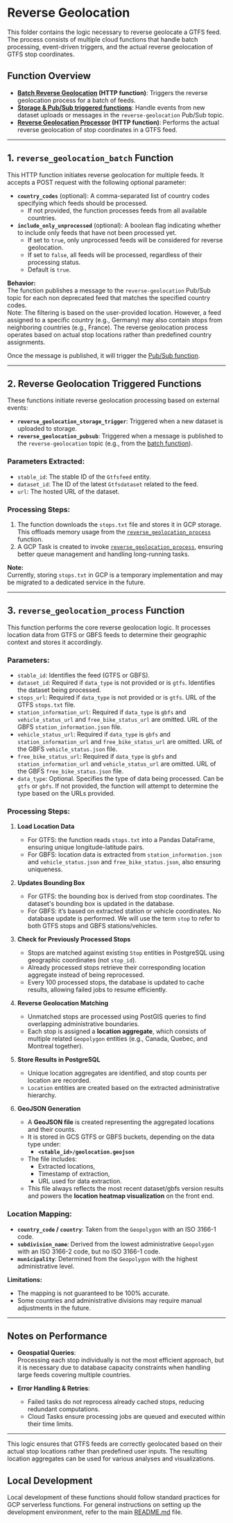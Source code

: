 # Reverse Geolocation

This folder contains the logic necessary to reverse geolocate a GTFS feed. The process consists of multiple cloud functions that handle batch processing, event-driven triggers, and the actual reverse geolocation of GTFS stop coordinates.

## Function Overview

- **[Batch Reverse Geolocation](#1-reverse_geolocation_batch-function) (HTTP function)**: Triggers the reverse geolocation process for a batch of feeds.
- **[Storage & Pub/Sub triggered functions](#2-reverse-geolocation-triggered-functions)**: Handle events from new dataset uploads or messages in the `reverse-geolocation` Pub/Sub topic.
- **[Reverse Geolocation Processor](#3-reverse_geolocation_process-function) (HTTP function)**: Performs the actual reverse geolocation of stop coordinates in a GTFS feed.

---

## 1. `reverse_geolocation_batch` Function

This HTTP function initiates reverse geolocation for multiple feeds. It accepts a POST request with the following optional parameter:

- **`country_codes`** (optional): A comma-separated list of country codes specifying which feeds should be processed.  
  - If not provided, the function processes feeds from all available countries.
- **`include_only_unprocessed`** (optional): A boolean flag indicating whether to include only feeds that have not been processed yet.  
  - If set to `true`, only unprocessed feeds will be considered for reverse geolocation.
  - If set to `false`, all feeds will be processed, regardless of their processing status.
  - Default is `true`.

**Behavior:**  
The function publishes a message to the `reverse-geolocation` Pub/Sub topic for each non deprecated feed that matches the specified country codes.  
Note: The filtering is based on the user-provided location. However, a feed assigned to a specific country (e.g., Germany) may also contain stops from neighboring countries (e.g., France). The reverse geolocation process operates based on actual stop locations rather than predefined country assignments.

Once the message is published, it will trigger the [Pub/Sub function](#2-reverse-geolocation-triggered-functions).

---

## 2. Reverse Geolocation Triggered Functions

These functions initiate reverse geolocation processing based on external events:

- **`reverse_geolocation_storage_trigger`**: Triggered when a new dataset is uploaded to storage.
- **`reverse_geolocation_pubsub`**: Triggered when a message is published to the `reverse-geolocation` topic (e.g., from the [batch function](#1-reverse_geolocation_batch-function)).

### Parameters Extracted:
- `stable_id`: The stable ID of the `Gtfsfeed` entity.
- `dataset_id`: The ID of the latest `Gtfsdataset` related to the feed.
- `url`: The hosted URL of the dataset.

### Processing Steps:
1. The function downloads the `stops.txt` file and stores it in GCP storage. This offloads memory usage from the [`reverse_geolocation_process`](#3-reverse_geolocation_process-function) function.
2. A GCP Task is created to invoke [`reverse_geolocation_process`](#3-reverse_geolocation_process-function), ensuring better queue management and handling long-running tasks.

**Note:**  
Currently, storing `stops.txt` in GCP is a temporary implementation and may be migrated to a dedicated service in the future.

---

## 3. `reverse_geolocation_process` Function

This function performs the core reverse geolocation logic. It processes location data from GTFS or GBFS feeds to determine their geographic context and stores it accordingly.

### Parameters:
- `stable_id`: Identifies the feed (GTFS or GBFS).
- `dataset_id`: Required if `data_type` is not provided or is `gtfs`. Identifies the dataset being processed.
- `stops_url`: Required if `data_type` is not provided or is `gtfs`. URL of the GTFS `stops.txt` file.
- `station_information_url`: Required if `data_type` is `gbfs` and `vehicle_status_url` and `free_bike_status_url` are omitted. URL of the GBFS `station_information.json` file.
- `vehicle_status_url`: Required if `data_type` is `gbfs` and `station_information_url` and `free_bike_status_url` are omitted. URL of the GBFS `vehicle_status.json` file.
- `free_bike_status_url`: Required if `data_type` is `gbfs` and `station_information_url` and `vehicle_status_url` are omitted. URL of the GBFS `free_bike_status.json` file.
- `data_type`: Optional. Specifies the type of data being processed. Can be `gtfs` or `gbfs`. If not provided, the function will attempt to determine the type based on the URLs provided.

### Processing Steps:

1. **Load Location Data**  
   - For GTFS: the function reads `stops.txt` into a Pandas DataFrame, ensuring unique longitude-latitude pairs.  
   - For GBFS: location data is extracted from `station_information.json` and `vehicle_status.json` and `free_bike_status.json`, also ensuring uniqueness.

2. **Updates Bounding Box**  
   - For GTFS: the bounding box is derived from stop coordinates. The dataset's bounding box is updated in the database.
   - For GBFS: it’s based on extracted station or vehicle coordinates. No database update is performed. We will use the term `stop` to refer to both GTFS stops and GBFS stations/vehicles.

3. **Check for Previously Processed Stops**  
   - Stops are matched against existing `Stop` entities in PostgreSQL using geographic coordinates (not `stop_id`).
   - Already processed stops retrieve their corresponding location aggregate instead of being reprocessed.
   - Every 100 processed stops, the database is updated to cache results, allowing failed jobs to resume efficiently.

4. **Reverse Geolocation Matching**  
   - Unmatched stops are processed using PostGIS queries to find overlapping administrative boundaries.
   - Each stop is assigned a **location aggregate**, which consists of multiple related `Geopolygon` entities (e.g., Canada, Quebec, and Montreal together).

5. **Store Results in PostgreSQL**  
   - Unique location aggregates are identified, and stop counts per location are recorded.
   - `Location` entities are created based on the extracted administrative hierarchy.

6. **GeoJSON Generation**  
   - A **GeoJSON file** is created representing the aggregated locations and their counts.  
   - It is stored in GCS GTFS or GBFS buckets, depending on the data type under:  
     - **`<stable_id>/geolocation.geojson`**  
   - The file includes:
     - Extracted locations,
     - Timestamp of extraction,
     - URL used for data extraction.  
   - This file always reflects the most recent dataset/gbfs version results and powers the **location heatmap visualization** on the front end.

### Location Mapping:
- **`country_code` / `country`**: Taken from the `Geopolygon` with an ISO 3166-1 code.
- **`subdivision_name`**: Derived from the lowest administrative `Geopolygon` with an ISO 3166-2 code, but no ISO 3166-1 code.
- **`municipality`**: Determined from the `Geopolygon` with the highest administrative level.

**Limitations:**  
- The mapping is not guaranteed to be 100% accurate.  
- Some countries and administrative divisions may require manual adjustments in the future.

---

## Notes on Performance

- **Geospatial Queries**:  
  Processing each stop individually is not the most efficient approach, but it is necessary due to database capacity constraints when handling large feeds covering multiple countries.
  
- **Error Handling & Retries**:  
  - Failed tasks do not reprocess already cached stops, reducing redundant computations.  
  - Cloud Tasks ensure processing jobs are queued and executed within their time limits.

---

This logic ensures that GTFS feeds are correctly geolocated based on their actual stop locations rather than predefined user inputs. The resulting location aggregates can be used for various analyses and visualizations.


## Local Development

Local development of these functions should follow standard practices for GCP serverless functions. For general instructions on setting up the development environment, refer to the main [README.md](../README.md) file.